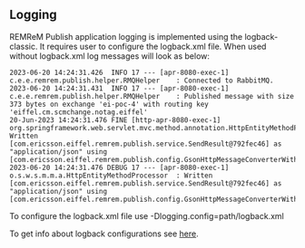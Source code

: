 ## Logging
REMReM Publish application logging is implemented using the logback-classic. It requires user to configure the logback.xml file.
When used without logback.xml log messages will look as below:

```
2023-06-20 14:24:31.426  INFO 17 --- [apr-8080-exec-1] c.e.e.remrem.publish.helper.RMQHelper    : Connected to RabbitMQ.
2023-06-20 14:24:31.431  INFO 17 --- [apr-8080-exec-1] c.e.e.remrem.publish.helper.RMQHelper    : Published message with size 373 bytes on exchange 'ei-poc-4' with routing key 'eiffel.cm.scmchange.notag.eiffel'
20-Jun-2023 14:24:31.476 FINE [http-apr-8080-exec-1] org.springframework.web.servlet.mvc.method.annotation.HttpEntityMethodProcessor.writeWithMessageConverters Written [com.ericsson.eiffel.remrem.publish.service.SendResult@792fec46] as "application/json" using [com.ericsson.eiffel.remrem.publish.config.GsonHttpMessageConverterWithValidate@5eb84388]
2023-06-20 14:24:31.476 DEBUG 17 --- [apr-8080-exec-1] o.s.w.s.m.m.a.HttpEntityMethodProcessor  : Written [com.ericsson.eiffel.remrem.publish.service.SendResult@792fec46] as "application/json" using [com.ericsson.eiffel.remrem.publish.config.GsonHttpMessageConverterWithValidate@5eb84388]
```

To configure the logback.xml file use -Dlogging.config=path/logback.xml

To get info about logback configurations see [here](https://logback.qos.ch/manual/configuration.html).